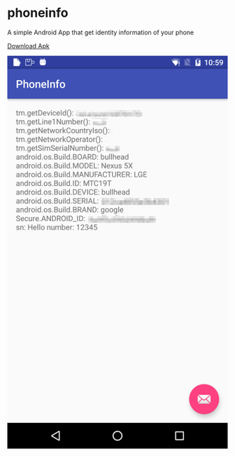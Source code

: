 # phoneinfo
A simple Android App that get identity information of your phone

[Download Apk](app/build/outputs/apk/app-debug.apk?raw=true)


![ScreenShot](screenshot/img.png?raw=true "ScreenShot")


